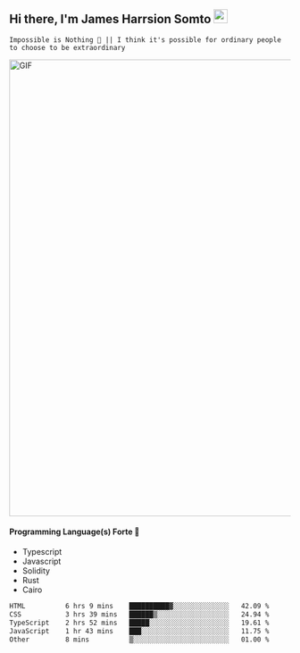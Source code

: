 ## Hi there, I'm James Harrsion Somto <img src="https://media.giphy.com/media/hvRJCLFzcasrR4ia7z/giphy.gif" width="25px">

`Impossible is Nothing 🚀 || I think it's possible for ordinary people to choose to be extraordinary`

 
<img align="center" alt="GIF" src="https://github.com/Gapur/Gapur/blob/master/coding.gif?raw=true" width="818px" height="818px" />


#### Programming Language(s) Forte 🚀
- Typescript
- Javascript
- Solidity
- Rust
- Cairo



<!--START_SECTION:waka-->

```txt
HTML          6 hrs 9 mins    ██████████▓░░░░░░░░░░░░░░   42.09 %
CSS           3 hrs 39 mins   ██████▒░░░░░░░░░░░░░░░░░░   24.94 %
TypeScript    2 hrs 52 mins   █████░░░░░░░░░░░░░░░░░░░░   19.61 %
JavaScript    1 hr 43 mins    ███░░░░░░░░░░░░░░░░░░░░░░   11.75 %
Other         8 mins          ▒░░░░░░░░░░░░░░░░░░░░░░░░   01.00 %
```

<!--END_SECTION:waka-->
<br />
<br />
<br />








